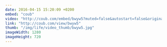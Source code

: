 ```yaml
---
date: 2016-04-15 15:20:09 +0200
embed: "coub"
video: "http://coub.com/embed/bwyw5?muted=false&autostart=false&originalSize=false&startWithHD=false"
link: "http://coub.com/view/bwyw5"
thumb: "/img/life/video_thumb/bwyw5.jpg"
imageWidth: 1280
imageHeight: 720
---
```

